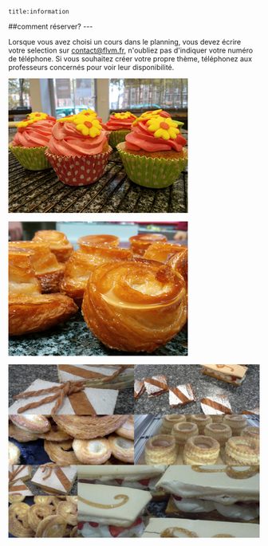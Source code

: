     title:information 
##comment réserver?
    ---
    
Lorsque vous avez choisi un cours dans le planning, vous devez écrire votre selection sur contact@flvm.fr, n'oubliez pas d'indiquer votre numéro de téléphone.
Si vous souhaitez créer votre propre thème, téléphonez aux professeurs concernés pour voir leur disponibilité.

![cupcakes](../planning/image/cupcakes.jpg)

![kouig-aman](../planning/image/kouig-amann.jpg)

![images](../planning/image/images.jpg)